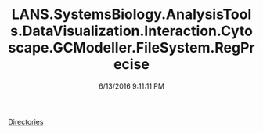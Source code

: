 ﻿---
title: LANS.SystemsBiology.AnalysisTools.DataVisualization.Interaction.Cytoscape.GCModeller.FileSystem.RegPrecise
date: 6/13/2016 9:11:11 PM
---

[Directories](T-LANS.SystemsBiology.AnalysisTools.DataVisualization.Interaction.Cytoscape.GCModeller.FileSystem.RegPrecise.Directories.html)
